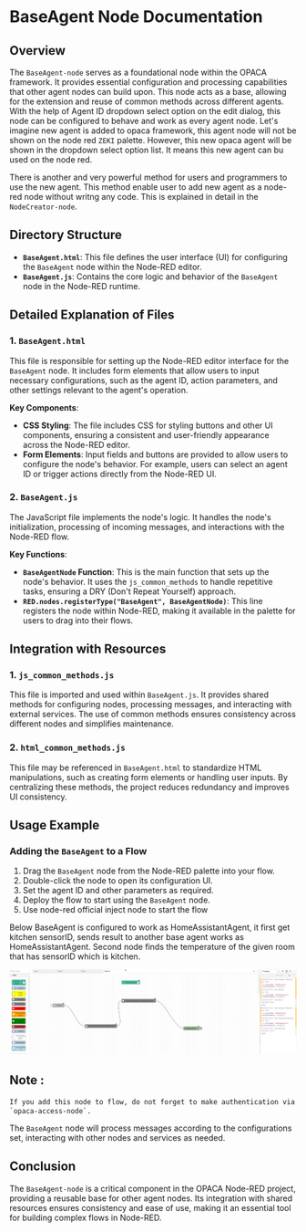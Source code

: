 
# BaseAgent Node Documentation

## Overview
The `BaseAgent-node` serves as a foundational node within the OPACA framework. It provides essential configuration and processing capabilities that other agent nodes can build upon. This node acts as a base, allowing for the extension and reuse of common methods across different agents.
With the help of Agent ID dropdown select option on the edit dialog, this node can be configured to behave and work as every agent node.
Let's imagine new agent is added to opaca framework, this agent node will not be shown on the node red `ZEKI` palette.
However, this new opaca agent will be shown in the dropdown select option list. It means this new agent can bu used on the node red.

There is another and very powerful method for users and programmers to use the new agent. This method enable user to add new agent as a node-red node
without writng any code. This is explained in detail in the `NodeCreator-node`.

## Directory Structure

- **`BaseAgent.html`**: This file defines the user interface (UI) for configuring the `BaseAgent` node within the Node-RED editor.
- **`BaseAgent.js`**: Contains the core logic and behavior of the `BaseAgent` node in the Node-RED runtime.

## Detailed Explanation of Files

### 1. `BaseAgent.html`
This file is responsible for setting up the Node-RED editor interface for the `BaseAgent` node. It includes form elements that allow users to input necessary configurations, such as the agent ID, action parameters, and other settings relevant to the agent's operation.

**Key Components**:
- **CSS Styling**: The file includes CSS for styling buttons and other UI components, ensuring a consistent and user-friendly appearance across the Node-RED editor.
- **Form Elements**: Input fields and buttons are provided to allow users to configure the node's behavior. For example, users can select an agent ID or trigger actions directly from the Node-RED UI.

### 2. `BaseAgent.js`
The JavaScript file implements the node's logic. It handles the node's initialization, processing of incoming messages, and interactions with the Node-RED flow.

**Key Functions**:
- **`BaseAgentNode` Function**: This is the main function that sets up the node's behavior. It uses the `js_common_methods` to handle repetitive tasks, ensuring a DRY (Don't Repeat Yourself) approach.
- **`RED.nodes.registerType("BaseAgent", BaseAgentNode)`**: This line registers the node within Node-RED, making it available in the palette for users to drag into their flows.

## Integration with Resources

### 1. `js_common_methods.js`
This file is imported and used within `BaseAgent.js`. It provides shared methods for configuring nodes, processing messages, and interacting with external services. The use of common methods ensures consistency across different nodes and simplifies maintenance.

### 2. `html_common_methods.js`
This file may be referenced in `BaseAgent.html` to standardize HTML manipulations, such as creating form elements or handling user inputs. By centralizing these methods, the project reduces redundancy and improves UI consistency.

## Usage Example

### Adding the `BaseAgent` to a Flow
1. Drag the `BaseAgent` node from the Node-RED palette into your flow.
2. Double-click the node to open its configuration UI.
3. Set the agent ID and other parameters as required.
4. Deploy the flow to start using the `BaseAgent` node.
5. Use node-red official inject node to start the flow

Below BaseAgent is configured to work as HomeAssistantAgent, it first get kitchen sensorID, sends result to another base agent works as HomeAssistantAgent.
Second node finds the temperature of the given room that has sensorID which is kitchen.

![This is an image](base-agent_example_flow.png)


## Note : 
    If you add this node to flow, do not forget to make authentication via `opaca-access-node`.


The `BaseAgent` node will process messages according to the configurations set, interacting with other nodes and services as needed.

## Conclusion
The `BaseAgent-node` is a critical component in the OPACA Node-RED project, providing a reusable base for other agent nodes. Its integration with shared resources ensures consistency and ease of use, making it an essential tool for building complex flows in Node-RED.
